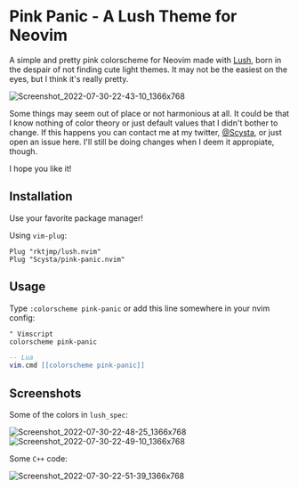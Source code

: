 
# Pink Panic - A Lush Theme for Neovim

A simple and pretty pink colorscheme for Neovim made with [Lush](https://github.com/rktjmp/lush.nvim), born in the despair of not finding cute light themes. It may not be the easiest on the eyes, but I think it's really pretty.

![Screenshot_2022-07-30-22-43-10_1366x768](https://user-images.githubusercontent.com/76852113/182007796-bac51e69-7f81-4bca-93ed-c2216a54f81a.png)

Some things may seem out of place or not harmonious at all. It could be that I know nothing of color theory or just default values that I didn't bother to change. If this happens you can contact me at my twitter, [@Scysta](https://twitter.com/scysta), or just open an issue here. I'll still be doing changes when I deem it appropiate, though.

I hope you like it!

## Installation

Use your favorite package manager!

Using `vim-plug`:

```vim
Plug "rktjmp/lush.nvim"
Plug "Scysta/pink-panic.nvim"
```

## Usage

Type `:colorscheme pink-panic` or add this line somewhere in your nvim config:

```vim
" Vimscript
colorscheme pink-panic
```

```lua
-- Lua
vim.cmd [[colorscheme pink-panic]]
```

## Screenshots

Some of the colors in `lush_spec`:

![Screenshot_2022-07-30-22-48-25_1366x768](https://user-images.githubusercontent.com/76852113/182007810-3a818440-7aa3-4d1b-80a3-27b5d2ef7eda.png)
![Screenshot_2022-07-30-22-49-10_1366x768](https://user-images.githubusercontent.com/76852113/182007811-60a6691d-1fb6-4b96-82e8-8075afbb9fb6.png)

Some `C++` code:

![Screenshot_2022-07-30-22-51-39_1366x768](https://user-images.githubusercontent.com/76852113/182007816-7dc86e99-f0dc-499f-ba6e-859059705a68.png)
